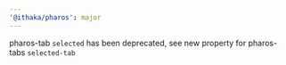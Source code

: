 ```yaml
---
'@ithaka/pharos': major
---
```


pharos-tab `selected` has been deprecated, see new property for pharos-tabs `selected-tab`

